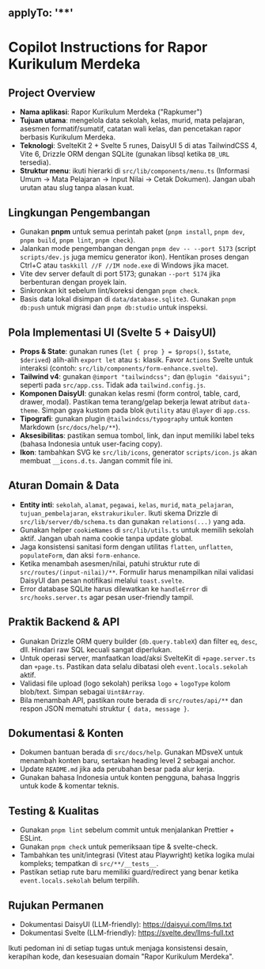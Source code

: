 applyTo: '**'
---

# Copilot Instructions for Rapor Kurikulum Merdeka

## Project Overview
- **Nama aplikasi**: Rapor Kurikulum Merdeka ("Rapkumer")
- **Tujuan utama**: mengelola data sekolah, kelas, murid, mata pelajaran, asesmen formatif/sumatif, catatan wali kelas, dan pencetakan rapor berbasis Kurikulum Merdeka.
- **Teknologi**: SvelteKit 2 + Svelte 5 runes, DaisyUI 5 di atas TailwindCSS 4, Vite 6, Drizzle ORM dengan SQLite (gunakan libsql ketika `DB_URL` tersedia).
- **Struktur menu**: ikuti hierarki di `src/lib/components/menu.ts` (Informasi Umum → Mata Pelajaran → Input Nilai → Cetak Dokumen). Jangan ubah urutan atau slug tanpa alasan kuat.

## Lingkungan Pengembangan
- Gunakan **pnpm** untuk semua perintah paket (`pnpm install`, `pnpm dev`, `pnpm build`, `pnpm lint`, `pnpm check`).
- Jalankan mode pengembangan dengan `pnpm dev -- --port 5173` (script `scripts/dev.js` juga memicu generator ikon). Hentikan proses dengan Ctrl+C atau `taskkill //F //IM node.exe` di Windows jika macet.
- Vite dev server default di port 5173; gunakan `--port 5174` jika berbenturan dengan proyek lain.
- Sinkronkan kit sebelum lint/koreksi dengan `pnpm check`.
- Basis data lokal disimpan di `data/database.sqlite3`. Gunakan `pnpm db:push` untuk migrasi dan `pnpm db:studio` untuk inspeksi.

## Pola Implementasi UI (Svelte 5 + DaisyUI)
- **Props & State**: gunakan runes (`let { prop } = $props()`, `$state`, `$derived`) alih-alih `export let` atau `$:` klasik. Favor `Actions` Svelte untuk interaksi (contoh: `src/lib/components/form-enhance.svelte`).
- **Tailwind v4**: gunakan `@import "tailwindcss";` dan `@plugin "daisyui";` seperti pada `src/app.css`. Tidak ada `tailwind.config.js`.
- **Komponen DaisyUI**: gunakan kelas resmi (form control, table, card, drawer, modal). Pastikan tema terang/gelap bekerja lewat atribut `data-theme`. Simpan gaya kustom pada blok `@utility` atau `@layer` di `app.css`.
- **Tipografi**: gunakan plugin `@tailwindcss/typography` untuk konten Markdown (`src/docs/help/**`).
- **Aksesibilitas**: pastikan semua tombol, link, dan input memiliki label teks (bahasa Indonesia untuk user-facing copy).
- **Ikon**: tambahkan SVG ke `src/lib/icons`, generator `scripts/icon.js` akan membuat `__icons.d.ts`. Jangan commit file ini.

## Aturan Domain & Data
- **Entity inti**: `sekolah`, `alamat`, `pegawai`, `kelas`, `murid`, `mata_pelajaran`, `tujuan_pembelajaran`, `ekstrakurikuler`. Ikuti skema Drizzle di `src/lib/server/db/schema.ts` dan gunakan `relations(...)` yang ada.
- Gunakan helper `cookieNames` di `src/lib/utils.ts` untuk memilih sekolah aktif. Jangan ubah nama cookie tanpa update global.
- Jaga konsistensi sanitasi form dengan utilitas `flatten`, `unflatten`, `populateForm`, dan aksi `form-enhance`.
- Ketika menambah asesmen/nilai, patuhi struktur rute di `src/routes/(input-nilai)/**`. Formulir harus menampilkan nilai validasi DaisyUI dan pesan notifikasi melalui `toast.svelte`.
- Error database SQLite harus dilewatkan ke `handleError` di `src/hooks.server.ts` agar pesan user-friendly tampil.

## Praktik Backend & API
- Gunakan Drizzle ORM query builder (`db.query.tableX`) dan filter `eq`, `desc`, dll. Hindari raw SQL kecuali sangat diperlukan.
- Untuk operasi server, manfaatkan load/aksi SvelteKit di `+page.server.ts` dan `+page.ts`. Pastikan data selalu dibatasi oleh `event.locals.sekolah` aktif.
- Validasi file upload (logo sekolah) periksa `logo` + `logoType` kolom blob/text. Simpan sebagai `Uint8Array`.
- Bila menambah API, pastikan route berada di `src/routes/api/**` dan respon JSON mematuhi struktur `{ data, message }`.

## Dokumentasi & Konten
- Dokumen bantuan berada di `src/docs/help`. Gunakan MDsveX untuk menambah konten baru, sertakan heading level 2 sebagai anchor.
- Update `README.md` jika ada perubahan besar pada alur kerja.
- Gunakan bahasa Indonesia untuk konten pengguna, bahasa Inggris untuk kode & komentar teknis.

## Testing & Kualitas
- Gunakan `pnpm lint` sebelum commit untuk menjalankan Prettier + ESLint.
- Gunakan `pnpm check` untuk pemeriksaan tipe & svelte-check.
- Tambahkan tes unit/integrasi (Vitest atau Playwright) ketika logika mulai kompleks; tempatkan di `src/**/__tests__`.
- Pastikan setiap rute baru memiliki guard/redirect yang benar ketika `event.locals.sekolah` belum terpilih.

## Rujukan Permanen
- Dokumentasi DaisyUI (LLM-friendly): https://daisyui.com/llms.txt
- Dokumentasi Svelte (LLM-friendly): https://svelte.dev/llms-full.txt

Ikuti pedoman ini di setiap tugas untuk menjaga konsistensi desain, kerapihan kode, dan kesesuaian domain "Rapor Kurikulum Merdeka".
